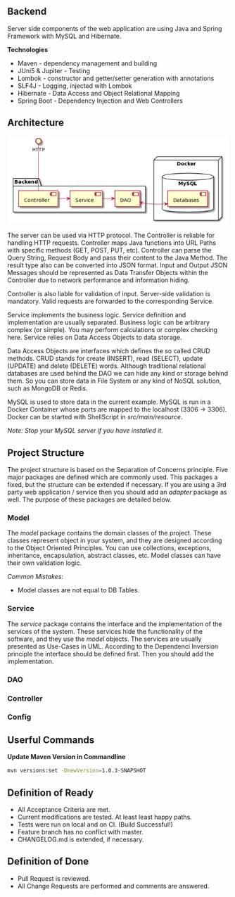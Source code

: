## Backend 

Server side components of the web application are using Java and Spring Framework with MySQL and Hibernate.

__Technologies__
 - Maven - dependency management and building
 - JUni5 & Jupiter - Testing
 - Lombok - constructor and getter/setter generation with annotations
 - SLF4J - Logging, injected with Lombok
 - Hibernate - Data Access and Object Relational Mapping
 - Spring Boot - Dependency Injection and Web Controllers
 
 ## Architecture

![Architecture](architecture.png)

The server can be used via HTTP protocol. 
The Controller is reliable for handling HTTP requests. 
Controller maps Java functions into URL Paths with specific methods (GET, POST, PUT, etc).
Controller can parse the Query String, Request Body and pass their content to the Java Method.
The result type also can be converted into JSON format. 
Input and Output JSON Messages should be represented as Data Transfer Objects within the Controller due to network performance and information hiding. 

Controller is also liable for validation of input.
Server-side validation is mandatory.
Valid requests are forwarded to the corresponding Service. 

Service implements the business logic. 
Service definition and implementation are usually separated. 
Business logic can be arbitrary complex (or simple). 
You may perform calculations or complex checking here. 
Service relies on Data Access Objects to data storage. 

Data Access Objects are interfaces which defines the so called CRUD methods. 
CRUD stands for create (INSERT), read (SELECT), update (UPDATE) and delete (DELETE) words. 
Although traditional relational databases are used behind the DAO we can hide any kind or storage behind them. 
So you can store data in File System or any kind of NoSQL solution, such as MongoDB or Redis. 

MySQL is used to store data in the current example. 
MySQL is run in a Docker Container whose ports are mapped to the localhost (3306 -> 3306). 
Docker can be started with ShellScript in _src/main/resource_.

_Note: Stop your MySQL server if you have installed it._

## Project Structure

The project structure is based on the Separation of Concerns principle.
Five major packages are defined which are commonly used. 
This packages a fixed, but the structure can be extended if necessary. 
If you are using a 3rd party web application / service then you should add an _adapter_ package as well. 
The purpose of these packages are detailed below. 

### Model
The _model_ package contains the domain classes of the project. 
These classes represent object in your system, and they are designed according to the Object Oriented Principles. 
You can use collections, exceptions, inheritance, encapsulation, abstract classes, etc.
Model classes can have their own validation logic. 

_Common Mistakes:_
 - Model classes are not equal to DB Tables. 

### Service
The _service_ package contains the interface and the implementation of the services of the system. 
These services hide the functionality of the software, and they use the _model_ objects.
The services are usually presented as Use-Cases in UML. 
According to the Dependenci Inversion principle the interface should be defined first. 
Then you should add the implementation. 
### DAO
### Controller
### Config 


## Userful Commands

__Update Maven Version in Commandline__

```bash
mvn versions:set -DnewVersion=1.0.3-SNAPSHOT
```

## Definition of Ready
 - All Acceptance Criteria are met. 
 - Current modifications are tested. At least least happy paths. 
 - Tests were run on local and on CI. (Build Successful!)
 - Feature branch has no conflict with master.
 - CHANGELOG.md is extended, if necessary.

## Definition of Done
 - Pull Request is reviewed.
 - All Change Requests are performed and comments are answered.
 